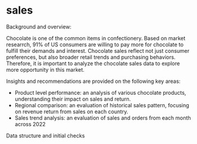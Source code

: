 # sales
Background and overview:

Chocolate is one of the common items in confectionery. Based on market researrch, 91% of US consumers are willing to pay more for chocolate to fulfill their demands and interest. Chocolate sales reflect not just consumer preferences, but also broader retail trends and purchasing behaviors. Therefore, it is important to analyze the chocolate sales data to explore more opportunity in this market. 

Insights and recommendations are provided on the following key areas:
- Product level performance: an analysis of various chocolate products, understanding their impact on sales and return.
- Regional comparison: an evaluation of historical sales pattern, focusing on revenue return from sales on each country.
- Sales trend analysis: an evaluation of sales and orders from each month across 2022

Data structure and initial checks 
